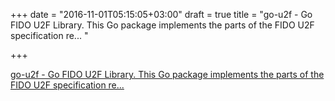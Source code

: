 +++
date = "2016-11-01T05:15:05+03:00"
draft = true
title = "go-u2f - Go FIDO U2F Library. This Go package implements the parts of the FIDO U2F specification re... "

+++

<p><a href="https://t.co/AUlX7PZ5KF">go-u2f - Go FIDO U2F Library. This Go package implements the parts of the FIDO U2F specification re... </a></p>
